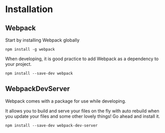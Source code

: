 # Installation

## Webpack



Start by installing Webpack globally

```
npm install -g webpack
```

When developing, it is good practice to add Webpack as a dependency to your project.

```
npm install --save-dev webpack
```

## WebpackDevServer

Webpack comes with a package for use while developing. 

It allows you to build and serve your files on the fly with auto rebuild when you update your files and some other lovely things!
Go ahead and install it.

```
npm install --save-dev webpack-dev-server
```


